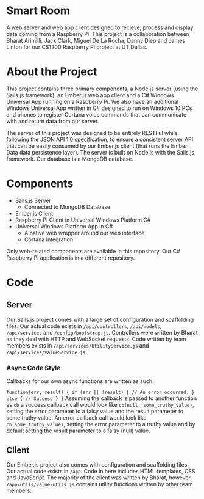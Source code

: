 # Smart Room
A web server and web app client designed to recieve, process and display data coming from a Raspberry Pi. This project is a collaboration between Bharat Arimilli, Jack Clark, Miguel De La Rocha, Danny Diep and James Linton for our CS1200 Raspberry Pi project at UT Dallas.

# About the Project

This project contains three primary components, a Node.js server (using the Sails.js framework), an Ember.js web app client and a C# Windows Universal App running on a Raspberry Pi. We also have an additional Windows Universal App written in C# designed to run on Windows 10 PCs and phones to register Cortana voice commands that can communicate with and return data from our server.

The server of this project was designed to be entirely RESTFul while following the JSON API 1.0 specification, to ensure a consistent server API that can be easily consumed by our Ember.js client (that runs the Ember Data data persistence layer). The server is built on Node.js with the Sails.js framework. Our database is a MongoDB database.

# Components

* Sails.js Server
    - Connected to MongoDB Database
* Ember.js Client
* Raspberry Pi Client in Universal Windows Platform C#
* Universal Windows Platform App in C#
    - A native web wrapper around our web interface
    - Cortana Integration
    
Only web-related components are available in this repository. Our C# Raspberry Pi application is in a different repository.

# Code

## Server

Our Sails.js project comes with a large set of configuration and scaffolding files. Our actual code exists in `/api/controllers`, `/api/models`, `/api/services` and `/config/bootstrap.js`.  Controllers were written by Bharat as they deal with HTTP and WebSocket requests. Code written by team members exists in `/api/services/UtilityService.js` and `/api/services/ValueService.js`.

### Async Code Style

Callbacks for our own async functions are written as such:

`
function(err, result) {
    if (err || !result) {
        // An error occurred.
    } else {
        // Success
    }
}
`
Assuming the callback is passed to another function as `cb` a success callback call would look like `cb(null, some_truthy_value)`, setting the error parameter to a falsy value and the result parameter to some truthy value. An error callback call would look like `cb(some_truthy_value)`, setting the error parameter to a truthy value and by default setting the result parameter to a falsy (null) value.

## Client

Our Ember.js project also comes with configuration and scaffolding files. Our actual code exists in `/app`. Code in here includes HTML templates, CSS and JavaScript. The majority of the client was written by Bharat, however, `/app/utils/value-utils.js` contains utility functions written by other team members.